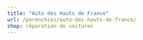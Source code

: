 ```yaml
---
title: "Auto des Hauts de France"
url: /perenchies/auto-des-hauts-de-france/
shop: réparation de voitures
---
```

